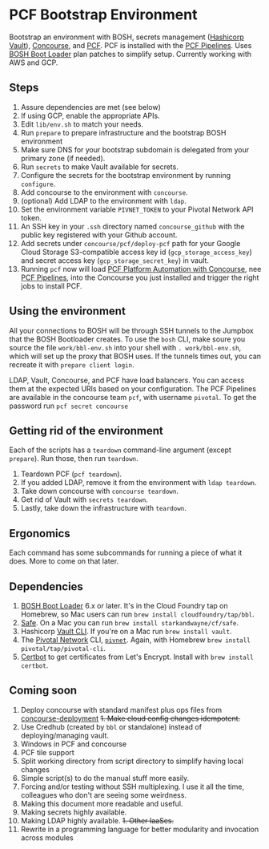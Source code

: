 # PCF Bootstrap Environment

Bootstrap an environment with BOSH, secrets management ([Hashicorp
Vault](https://www.vaultproject.io)), [Concourse](https://concourse-ci.org), and
[PCF](https://pivotal.io). PCF is installed with the [PCF
Pipelines](https://github.com/pivotal-cf/pcf-pipelines). Uses [BOSH Boot
Loader](https://github.com/cloudfoundrb-bootloader) plan patches to simplify
setup. Currently working with AWS and GCP.

## Steps

1. Assure dependencies are met (see below)
1. If using GCP, enable the appropriate APIs.
1. Edit `lib/env.sh` to match your needs.
1. Run `prepare` to prepare infrastructure and the bootstrap BOSH environment
1. Make sure DNS for your bootstrap subdomain is delegated from your primary zone (if needed).
1. Run `secrets` to make Vault available for secrets.
1. Configure the secrets for the bootstrap environment by running `configure`.
1. Add concourse to the environment with `concourse`.
1. (optional) Add LDAP to the environment with `ldap`.
1. Set the environment variable `PIVNET_TOKEN` to your Pivotal Network API token.
1. An SSH key in your `.ssh` directory named `concourse_github` with the public key registered with your Github account.
1. Add secrets under `concourse/pcf/deploy-pcf` path for your Google Cloud Storage
   S3-compatible access key id (`gcp_storage_access_key`) and secret access key (`gcp_storage_secret_key`) in vault.
1. Running `pcf` now will load [PCF Platform Automation with Concourse](https://network.pivotal.io/products/pcf-automation), nee [PCF Pipelines](https://github.com/pivotal-cf/pcf-pipelines), into the Concourse you just installed and trigger the right jobs to install PCF.

## Using the environment

All your connections to BOSH will be through SSH tunnels to the Jumpbox that the
BOSH Bootloader creates. To use the `bosh` CLI, make soure you source the file
`work/bbl-env.sh` into your shell with `. work/bbl-env.sh`, which will set up
the proxy that BOSH uses. If the tunnels times out, you can recreate it with
`prepare client login`.

LDAP, Vault, Concourse, and PCF have load balancers. You can access them at the
expected URIs based on your configuration. The PCF Pipelines are available in
the concourse team `pcf`, with username `pivotal`. To get the password run
`pcf secret concourse`

## Getting rid of the environment

Each of the scripts has a `teardown` command-line argument (except `prepare`). Run those, then run `teardown`.

1. Teardown PCF (`pcf teardown`).
2. If you added LDAP, remove it from the environment with `ldap teardown`.
3. Take down concourse with `concourse teardown`.
4. Get rid of Vault with `secrets teardown`.
5. Lastly, take down the infrastructure with `teardown`.

## Ergonomics

Each command has some subcommands for running a piece of what it does. More to come on that later.

## Dependencies

1. [BOSH Boot Loader](https://github.com/cloudfoundrb-bootloader) 6.x or later. It's in the Cloud Foundry tap on
Homebrew, so Mac users can run `brew install cloudfoundry/tap/bbl`.
2. [Safe](https://github.com/starkandwayne/safe). On a Mac you can run `brew install starkandwayne/cf/safe`.
3. Hashicorp [Vault CLI](https://www.vaultproject.io). If you're on a Mac run `brew install vault`.
4. The [Pivotal Network](https://network.pivotal.io) CLI, [`pivnet`](https://github.com/pivotal-cf/pivnet-cli). Again, with Homebrew `brew install pivotal/tap/pivotal-cli`.
5. [Certbot](https://github.com/certbot/certbot) to get certificates from Let's Encrypt. Install with `brew install certbot`.

## Coming soon

1. Deploy concourse with standard manifest plus ops files from [concourse-deployment](https://github.com/concourse/concourse-deployment)
~~1. Make cloud config changes idempotent.~~
1. Use Credhub (created by `bbl` or standalone) instead of deploying/managing vault.
1. Windows in PCF and concourse
1. PCF tile support
1. Split working directory from script directory to simplify having local changes
1. Simple script(s) to do the manual stuff more easily.
1. Forcing and/or testing without SSH multiplexing. I use it all the time, colleagues who don't are seeing some weirdness.
1. Making this document more readable and useful.
1. Making secrets highly available.
1. Making LDAP highly available.
~~1. Other IaaSes.~~
1. Rewrite in a programming language for better modularity and invocation across modules
